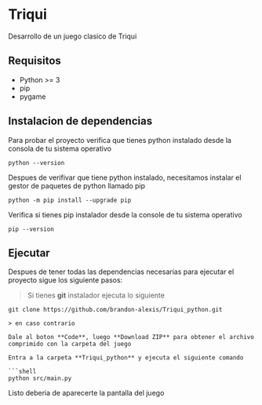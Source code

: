 # Triqui 

Desarrollo de un juego clasico de Triqui 

## Requisitos
- Python >= 3
- pip 
- pygame

## Instalacion de dependencias

Para probar el proyecto verifica que tienes python instalado desde la consola de tu sistema operativo

```shell
python --version
```

Despues de verifivar que tiene python instalado, necesitamos instalar el gestor de paquetes de python llamado pip

```shell
python -m pip install --upgrade pip
```

Verifica si tienes pip instalador desde la console de tu sistema operativo

```shell
pip --version
```

## Ejecutar

Despues de tener todas las dependencias necesarias para ejecutar el proyecto sigue los siguiente pasos:

> Si tienes **git** instalador ejecuta lo siguiente

```shell
git clone https://github.com/brandon-alexis/Triqui_python.git

> en caso contrario

Dale al boton **Code**, luego **Download ZIP** para obtener el archivo comprimido con la carpeta del juego

Entra a la carpeta **Triqui_python** y ejecuta el siguiente comando 

```shell
python src/main.py
```

Listo deberia de aparecerte la pantalla del juego







